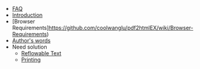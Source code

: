  - [FAQ](https://github.com/coolwanglu/pdf2htmlEX/wiki/FAQ)
 - [Introduction](https://github.com/coolwanglu/pdf2htmlEX/wiki/Introduction)
 - [Browser Requirements]https://github.com/coolwanglu/pdf2htmlEX/wiki/Browser-Requirements)
 - [Author's words](https://github.com/coolwanglu/pdf2htmlEX/wiki/Author%27s-Words)
 - Need solution
   * [Reflowable Text](https://github.com/coolwanglu/pdf2htmlEX/wiki/Reflowable-Text)
   * [Printing](https://github.com/coolwanglu/pdf2htmlEX/wiki/Printing)